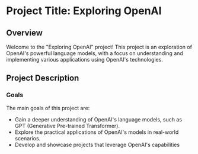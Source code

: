 # Project Title: Exploring OpenAI

## Overview

Welcome to the "Exploring OpenAI" project! This project is an exploration of OpenAI's powerful language models, with a focus on understanding and implementing various applications using OpenAI's technologies.

## Project Description

### Goals

The main goals of this project are:
- Gain a deeper understanding of OpenAI's language models, such as GPT (Generative Pre-trained Transformer).
- Explore the practical applications of OpenAI's models in real-world scenarios.
- Develop and showcase projects that leverage OpenAI's capabilities
